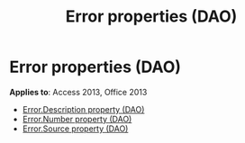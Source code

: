 ﻿---
title: Error properties (DAO)
TOCTitle: Properties
ms:assetid: 4a839c2d-3bf9-4092-a442-036526789af5
ms:mtpsurl: https://msdn.microsoft.com/library/Dn124680(v=office.15)
ms:contentKeyID: 52072302
ms.date: 09/18/2015
mtps_version: v=office.15
---

# Error properties (DAO)

**Applies to**: Access 2013, Office 2013

- [Error.Description property (DAO)](error-description-property-dao.md)
- [Error.Number property (DAO)](error-number-property-dao.md)
- [Error.Source property (DAO)](error-source-property-dao.md)

